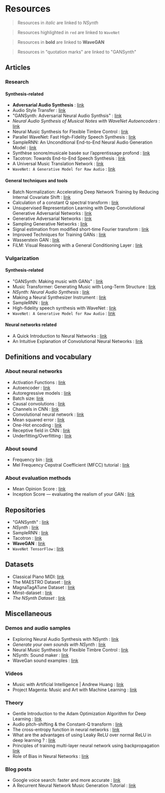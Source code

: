 # Resources

> Resources in _italic_ are linked to _NSynth_

> Resources highlighted in `red` are linked to `WaveNet`

> Resources in **bold** are linked to __WaveGAN__

> Resources in "quotation marks" are linked to "GANSynth"


## Articles

### Research

#### Synthesis-related

- **Adversarial Audio Synthesis** : [link](https://arxiv.org/abs/1802.04208 "Adversarial Audio Synthesis")
- Audio Style Transfer : [link](https://www.researchgate.net/publication/320754682 "Audio Style Transfer")
- "GANSynth: Adversarial Neural Audio Synthsis" : [link](https://openreview.net/forum?id=H1xQVn09FX "GANSynth")
- _Neural Audio Synthesis of Musical Notes with WaveNet Autoencoders_ : [link](https://arxiv.org/abs/1704.01279 "Neural Audio Synthesis")
- Neural Music Synthesis for Flexible Timbre Control : [link](https://arxiv.org/abs/1811.00223 "Neural Music Synthesis")
- Parallel WaveNet: Fast High-Fidelity Speech Synthesis : [link](https://arxiv.org/abs/1711.10433 "Parallel WaveNet")
- SampleRNN: An Unconditional End-to-End Neural Audio Generation Model : [link](https://arxiv.org/abs/1612.07837 "SampleRNN")
- Synthèse sonore/musicale basée sur l’apprentissage profond : [link](http://dept-info.labri.fr/~hanna/Stages/rapport-de-stage.pdf "Synthèse sonore par apprentissage profond")
- Tacotron: Towards End-to-End Speech Synthesis : [link](https://arxiv.org/abs/1703.10135 "Tacotron")
- A Universal Music Translation Network : [link](https://arxiv.org/abs/1805.07848 "Music Translation Network")
- `WaveNet: A Generative Model for Raw Audio` : [link](https://arxiv.org/abs/1609.03499 "WaveNet")
<!--
- Unsupervised speech representation learning using WaveNet autoencoders : [link](https://arxiv.org/pdf/1901.08810v1.pdf "Unsupervised speech representation learning")
-->

#### General techniques and tools

- Batch Normalization: Accelerating Deep Network Training by Reducing Internal Covariate Shift : [link](https://arxiv.org/abs/1502.03167v3 "Batch Normalization")
- Calculation of a constant Q spectral transform : [link](https://asa.scitation.org/doi/10.1121/1.400476 "CQT")
- Unsupervised Representation Learning with Deep Convolutional Generative Adversarial Networks : [link](https://arxiv.org/abs/1511.06434 "DCGAN")
- Generative Adversarial Networks : [link](https://arxiv.org/abs/1406.2661 "GAN")
- Sampling Generative Networks : [link](https://arxiv.org/abs/1609.04468 "Sampling Generative Networks")
- Signal estimation from modified short-time Fourier transform : [link](https://ieeexplore.ieee.org/document/1164317 "Modified short-time Fourier transform")
- Improved Techniques for Training GANs : [link](https://arxiv.org/abs/1606.03498 "Techniques for GANs")
- Wasserstein GAN : [link](https://arxiv.org/abs/1701.07875 "Wasserstein GAN")
- FiLM: Visual Reasoning with a General Conditioning Layer : [link](https://arxiv.org/abs/1709.07871 "FiLM")
	
### Vulgarization

#### Synthesis-related

- "GANSynth: Making music with GANs" : [link](https://magenta.tensorflow.org/gansynth "GANSynth")
- Music Transformer: Generating Music with Long-Term Structure : [link](https://magenta.tensorflow.org/music-transformer "Music Transformer")
- _NSynth: Neural Audio Synthesis_ : [link](https://magenta.tensorflow.org/nsynth "NSynth")
- Making a Neural Synthesizer Instrument : [link](https://magenta.tensorflow.org/nsynth-instrument "NSynth instrument")
- SampleRNN : [link](http://deepsound.io/samplernn_first.html "SampleRNN")
- High-fidelity speech synthesis with WaveNet : [link](https://deepmind.com/blog/high-fidelity-speech-synthesis-wavenet/ "High-fidelity speech synthesis")
- `WaveNet: A Generative Model for Raw Audio` : [link](https://deepmind.com/blog/wavenet-generative-model-raw-audio/ "WaveNet")

#### Neural networks related

- A Quick Introduction to Neural Networks : [link](https://ujjwalkarn.me/2016/08/09/quick-intro-neural-networks/ "Neural Network")
- An Intuitive Explanation of Convolutional Neural Networks : [link](https://ujjwalkarn.me/2016/08/11/intuitive-explanation-convnets/ "Convolutional Neural Network")


## Definitions and vocabulary

### About neural networks

- Activation Functions : [link](https://www.learnopencv.com/understanding-activation-functions-in-deep-learning/ "Activation functions")
- Autoencoder : [link](https://www.quora.com/What-is-an-auto-encoder-in-machine-learning "Autoencoder")
- Autoregressive models : [link](https://deepgenerativemodels.github.io/notes/autoregressive/ "Autoregressive Models")
- Batch size: [link](https://stats.stackexchange.com/questions/153531/what-is-batch-size-in-neural-network "Batch size")
- Causal convolutions : [link](https://www.quora.com/What-are-causal-convolutions "Causal Convolutions")
- Channels in CNN : [link](https://www.quora.com/What-do-channels-refer-to-in-a-convolutional-neural-network "Channels in NN")
- Convolutional neural network : [link](https://en.wikipedia.org/wiki/Convolutional_neural_network "CNN")
- Mean squared error : [link](https://en.wikipedia.org/wiki/Mean_squared_error "MSE")
- One-Hot encoding : [link](https://hackernoon.com/what-is-one-hot-encoding-why-and-when-do-you-have-to-use-it-e3c6186d008f "One hot encoding")
- Receptive field in CNN : [link](https://www.quora.com/What-is-a-receptive-field-in-a-convolutional-neural-network "Receptive Field")
- Underfitting/Overfitting : [link](https://medium.com/greyatom/what-is-underfitting-and-overfitting-in-machine-learning-and-how-to-deal-with-it-6803a989c76 "Underfitting/Overfitting")

### About sound
- Frequency bin : [link](https://dsp.stackexchange.com/questions/26927/what-is-a-frequency-bin "Frequency bin")
- Mel Frequency Cepstral Coefficient (MFCC) tutorial : [link](http://practicalcryptography.com/miscellaneous/machine-learning/guide-mel-frequency-cepstral-coefficients-mfccs/ "MFCC")

### About evaluation methods

- Mean Opinion Score : [link](https://en.wikipedia.org/wiki/Mean_opinion_score "Mean Opinion Score")
- Inception Score — evaluating the realism of your GAN : [link](https://sudomake.ai/inception-score-explained/ "Inception Score")


## Repositories

- "GANSynth" : [link](https://github.com/tensorflow/magenta/tree/master/magenta/models/gansynth "GANSynth")
- _NSynth_ : [link](https://github.com/tensorflow/magenta/tree/master/magenta/models/nsynth "NSynth")
- SampleRNN : [link](https://github.com/soroushmehr/sampleRNN_ICLR2017 "SampleRNN")
- Tacotron : [link](https://github.com/keithito/tacotron "Tacotron")
- **WaveGAN** : [link](https://github.com/chrisdonahue/wavegan "WaveGan")
- `WaveNet TensorFlow` : [link](https://github.com/ibab/tensorflow-wavenet "WaveNet")


## Datasets

- Classical Piano MIDI: [link](http://www.piano-midi.de/ "Piano MIDI")
- The MAESTRO Dataset : [link](https://magenta.tensorflow.org/datasets/maestro "MAESTRO")
- MagnaTagATune Dataset : [link](http://mirg.city.ac.uk/codeapps/the-magnatagatune-dataset "MagnaTagATune")
- Minst-dataset : [link](https://github.com/ejhumphrey/minst-dataset/ "minst")
- _The NSynth Dataset_ : [link](https://magenta.tensorflow.org/datasets/nsynth "NSynth")


## Miscellaneous

### Demos and audio samples

- Exploring Neural Audio Synthesis with NSynth : [link](https://github.com/tensorflow/magenta-demos/blob/master/jupyter-notebooks/NSynth.ipynb "NSynth jupyter notebook")
- _Generate your own sounds with NSynth_ : [link](https://magenta.tensorflow.org/nsynth-fastgen "NSynth")
- Neural Music Synthesis for Flexible Timbre Control : [link](https://neural-music-synthesis.github.io/ "Neural Music Synthesis")
- NSynth: Sound maker : [link](https://experiments.withgoogle.com/ai/sound-maker/view/ "NSynth mix")
- WaveGan sound examples : [link](https://chrisdonahue.com/wavegan_examples/ "WaveGan")

### Videos

- Music with Artificial Intelligence | Andrew Huang : [link](https://www.youtube.com/watch?v=AaALLWQmCdI "Music with AI")
- Project Magenta: Music and Art with Machine Learning : [link](https://www.youtube.com/watch?v=3MmuWFkgYUY "Project Magenta")

### Theory

- Gentle Introduction to the Adam Optimization Algorithm for Deep Learning : [link](https://machinelearningmastery.com/adam-optimization-algorithm-for-deep-learning/ "Adam Optimizer")
- Audio pitch-shifting & the Constant-Q transform : [link](https://www.edn.com/electronics-blogs/sound-bites/4421452/Audio-pitch-shifting---the-constant-Q-transform "Constant-Q transform")
- The cross-entropy function in neural networks : [link](https://datascience.stackexchange.com/questions/9302/the-cross-entropy-error-function-in-neural-networks "Cross-entropy")
- What are the advantages of using Leaky ReLU over normal ReLU in deep learning ? : [link](https://www.quora.com/What-are-the-advantages-of-using-Leaky-Rectified-Linear-Units-Leaky-ReLU-over-normal-ReLU-in-deep-learning "ReLU vs Leaky-ReLU")
- Principles of training multi-layer neural network using backpropagation [link](http://home.agh.edu.pl/~vlsi/AI/backp_t_en/backprop.html "Backpropagation")
- Role of Bias in Neural Networks : [link](https://stackoverflow.com/questions/2480650/role-of-bias-in-neural-networks "Bias")

### Blog posts

- Google voice search: faster and more accurate : [link](https://ai.googleblog.com/2015/09/google-voice-search-faster-and-more.html "Google Voice Search")
- A Recurrent Neural Network Music Generation Tutorial : [link](https://magenta.tensorflow.org/2016/06/10/recurrent-neural-network-generation-tutorial "RNN")
